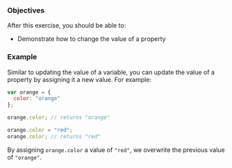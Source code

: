 <!--{ ids:[180], language:'JavaScript', type:'workshop', order: 6, name:'Change a Value', description:'Changing a value is as simple as assigning one' } -->

### Objectives

After this exercise, you should be able to:

- Demonstrate how to change the value of a property

### Example

Similar to updating the value of a variable, you can update the value of a property by assigning it a new value. For example:

```js
var orange = {
  color: "orange"
};

orange.color; // returns "orange"

orange.color = "red";
orange.color; // returns "red"
```

By assigning `orange.color` a value of `"red"`, we overwrite the previous value of `"orange"`.
